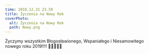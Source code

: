 ```yaml
---
time: 2018.12.31 23.59
title: Życzenia na Nowy Rok
coverPhoto:
  alt: Życzenia na Nowy Rok
  path: Nowy.png
---
```

Życzymy wszystkim Błogosławionego, Wspaniałego i Niesamowitego nowego roku 2019!!!! 🎉🎊✨🎇🎆